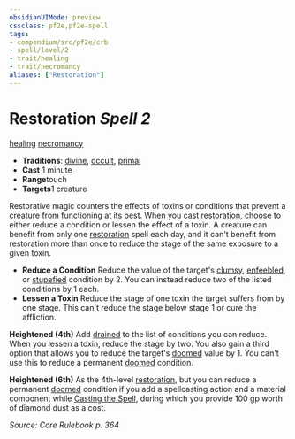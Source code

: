 ```yaml
---
obsidianUIMode: preview
cssclass: pf2e,pf2e-spell
tags:
- compendium/src/pf2e/crb
- spell/level/2
- trait/healing
- trait/necromancy
aliases: ["Restoration"]
---
```

# Restoration *Spell 2*   
[healing](rules/traits/healing.md "Healing Effect Trait")  [necromancy](rules/traits/necromancy.md "Necromancy School Trait")  

- **Traditions**: [divine](rules/traits/divine.md "Divine Tradition Trait"), [occult](rules/traits/occult.md "Occult Tradition Trait"), [primal](rules/traits/primal.md "Primal Tradition Trait")
- **Cast** 1 minute 
- **Range**touch
- **Targets**1 creature

Restorative magic counters the effects of toxins or conditions that prevent a creature from functioning at its best. When you cast [restoration](compendium/spells/restoration.md), choose to either reduce a condition or lessen the effect of a toxin. A creature can benefit from only one [restoration](compendium/spells/restoration.md) spell each day, and it can't benefit from restoration more than once to reduce the stage of the same exposure to a given toxin.

- **Reduce a Condition** Reduce the value of the target's [clumsy](rules/conditions.md#Clumsy), [enfeebled](rules/conditions.md#Enfeebled), or [stupefied](rules/conditions.md#Stupefied) condition by 2. You can instead reduce two of the listed conditions by 1 each.
- **Lessen a Toxin** Reduce the stage of one toxin the target suffers from by one stage. This can't reduce the stage below stage 1 or cure the affliction.

**Heightened (4th)** Add [drained](rules/conditions.md#Drained) to the list of conditions you can reduce. When you lessen a toxin, reduce the stage by two. You also gain a third option that allows you to reduce the target's [doomed](rules/conditions.md#Doomed) value by 1. You can't use this to reduce a permanent [doomed](rules/conditions.md#Doomed) condition.

**Heightened (6th)** As the 4th-level [restoration](compendium/spells/restoration.md), but you can reduce a permanent [doomed](rules/conditions.md#Doomed) condition if you add a spellcasting action and a material component while [Casting the Spell](rules/actions/cast-a-spell.md), during which you provide 100 gp worth of diamond dust as a cost.

*Source: Core Rulebook p. 364*